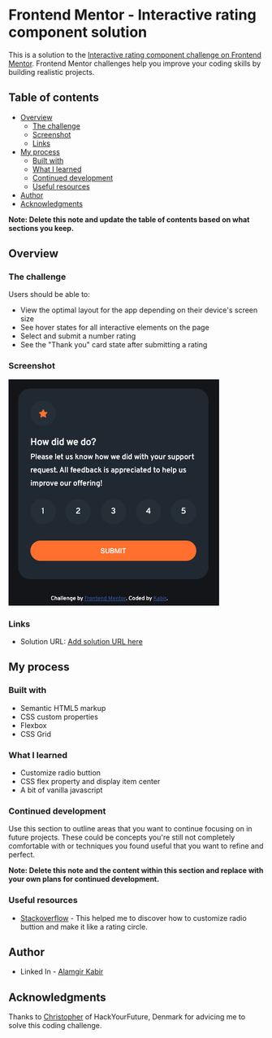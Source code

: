 # Frontend Mentor - Interactive rating component solution

This is a solution to the [Interactive rating component challenge on Frontend Mentor](https://www.frontendmentor.io/challenges/interactive-rating-component-koxpeBUmI). Frontend Mentor challenges help you improve your coding skills by building realistic projects. 

## Table of contents

- [Overview](#overview)
  - [The challenge](#the-challenge)
  - [Screenshot](#screenshot)
  - [Links](#links)
- [My process](#my-process)
  - [Built with](#built-with)
  - [What I learned](#what-i-learned)
  - [Continued development](#continued-development)
  - [Useful resources](#useful-resources)
- [Author](#author)
- [Acknowledgments](#acknowledgments)

**Note: Delete this note and update the table of contents based on what sections you keep.**

## Overview

### The challenge

Users should be able to:

- View the optimal layout for the app depending on their device's screen size
- See hover states for all interactive elements on the page
- Select and submit a number rating
- See the "Thank you" card state after submitting a rating

### Screenshot

![](./images/Screenshot_1.png) [](./images/Screenshot_2.png)

### Links

- Solution URL: [Add solution URL here](https://github.com/agkabir/interactive-rating-component)
## My process

### Built with

- Semantic HTML5 markup
- CSS custom properties
- Flexbox
- CSS Grid

### What I learned

- Customize radio buttion 
- CSS flex property and display item center
- A bit of vanilla javascript 

### Continued development

Use this section to outline areas that you want to continue focusing on in future projects. These could be concepts you're still not completely comfortable with or techniques you found useful that you want to refine and perfect.

**Note: Delete this note and the content within this section and replace with your own plans for continued development.**

### Useful resources

- [Stackoverflow](https://www.stacoverflow.com) - This helped me to discover how to customize radio buttion and make it like a rating circle.

## Author

<!-- - Website - [Add your name here](https://www.linkedin.com/in/mdagkabir/) -->
- Linked In - [Alamgir Kabir](https://www.linkedin.com/in/mdagkabir)
## Acknowledgments

Thanks to [Christopher](https://www.linkedin.com/in/christopher-klueter) of HackYourFuture, Denmark for advicing me to solve this coding challenge.
 


